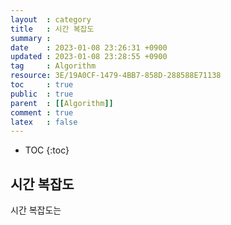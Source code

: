 ```yaml
---
layout  : category
title   : 시간 복잡도
summary : 
date    : 2023-01-08 23:26:31 +0900
updated : 2023-01-08 23:28:55 +0900
tag     : Algorithm 
resource: 3E/19A0CF-1479-4BB7-858D-288588E71138
toc     : true
public  : true
parent  : [[Algorithm]]
comment : true
latex   : false
---
```

* TOC
{:toc}

## 시간 복잡도
시간 복잡도는 
